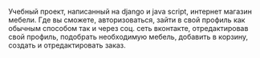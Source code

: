 Учебный проект, написанный на django и java script, интернет магазин мебели. Где вы сможете, авторизоваться, зайти в свой профиль как обычным способом так и через соц. сеть вконтакте, отредактировав свой профиль, подобрать необходимую мебель, добавить в корзину, создать и отредактировать заказ.
